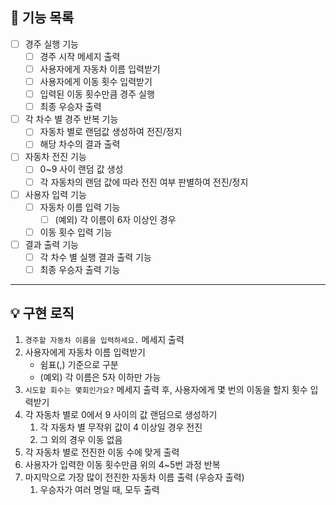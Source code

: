 ## 🚀 기능 목록

- [ ]  경주 실행 기능
    - [ ]  경주 시작 메세지 출력
    - [ ]  사용자에게 자동차 이름 입력받기
    - [ ]  사용자에게 이동 횟수 입력받기
    - [ ]  입력된 이동 횟수만큼 경주 실행
    - [ ]  최종 우승자 출력
- [ ]  각 차수 별 경주 반복 기능
    - [ ]  자동차 별로 랜덤값 생성하여 전진/정지
    - [ ]  해당 차수의 결과 출력
- [ ]  자동차 전진 기능
    - [ ]  0~9 사이 랜덤 값 생성
    - [ ]  각 자동차의 랜덤 값에 따라 전진 여부 판별하여 전진/정지
- [ ]  사용자 입력 기능
    - [ ]  자동차 이름 입력 기능
        - [ ]  (예외) 각 이름이 6자 이상인 경우
    - [ ]  이동 횟수 입력 기능
- [ ]  결과 출력 기능
    - [ ]  각 차수 별 실행 결과 출력 기능
    - [ ]  최종 우승자 출력 기능

---

## 💡 구현 로직

1. `경주할 자동차 이름을 입력하세요.` 메세지 출력
2. 사용자에게 자동차 이름 입력받기
   - 쉼표(,) 기준으로 구분
   - (예외) 각 이름은 5자 이하만 가능
3. `시도할 회수는 몇회인가요?` 메세지 출력 후, 사용자에게 몇 번의 이동을 할지 횟수 입력받기
4. 각 자동차 별로 0에서 9 사이의 값 랜덤으로 생성하기
   1. 각 자동차 별 무작위 값이 4 이상일 경우 전진
   2. 그 외의 경우 이동 없음
5. 각 자동차 별로 전진한 이동 수에 맞게 출력
6. 사용자가 입력한 이동 횟수만큼 위의 4~5번 과정 반복
7. 마지막으로 가장 많이 전진한 자동차 이름 출력 (우승자 출력)
   1. 우승자가 여러 명일 때, 모두 출력